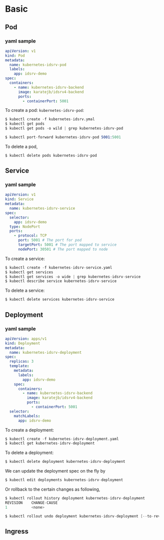 # Basic

## Pod

### yaml sample

```yaml
apiVersion: v1
kind: Pod
metadata:
  name: kubernetes-idsrv-pod
  labels:
    app: idsrv-demo
spec:
  containers:
    - name: kubernetes-idsrv-backend
      image: karatejb/idsrv4-backend
      ports:
        - containerPort: 5001
```


To create a pod: `kubernetes-idsrv-pod`:

```s
$ kubectl create -f kubernetes-idsrv.ymal
$ kubectl get pods
$ kubectl get pods -o wild | grep kubernetes-idsrv-pod

$ kubectl port-forward kubernetes-idsrv-pod 5001:5001
```

To delete a pod,

```s
$ kubectl delete pods kubernetes-idsrv-pod
```

## Service

### yaml sample

```yaml
apiVersion: v1
kind: Service
metadata:
  name: kubernetes-idsrv-service
spec:
  selector:
    app: idsrv-demo
  type: NodePort
  ports:
    - protocol: TCP
      port: 5001 # The port for pod
      targetPort: 5001 # The port mapped to service
      nodePort: 30501 # The port mapped to node
```

To create a service:

```s
$ kubectl create -f kubernetes-idsrv-service.yaml
$ kubectl get services
$ kubectl get services -o wide | grep kubernetes-idsrv-service
$ kubectl describe service kubernetes-idsrv-service
```


To delete a service:

```s
$ kubectl delete services kubernetes-idsrv-service
```


## Deployment

### yaml sample

```yaml
apiVersion: apps/v1
kind: Deployment
metadata:
  name: kubernetes-idsrv-deployment
spec:
  replicas: 3
  template:
    metadata:
      labels:
        app: idsrv-demo
    spec:
      containers:
        - name: kubernetes-idsrv-backend
          image: karatejb/idsrv4-backend
          ports:
            - containerPort: 5001
  selector:
    matchLabels:
      app: idsrv-demo
```

To create a deployment:

```s
$ kubectl create -f kubernetes-idsrv-deployment.yaml
$ kubectl get kubernetes-idsrv-deployment
```

To delete a deployment:

```s
$ kubectl delete deployment kubernetes-idsrv-deployment
```

We can update the deployment spec on the fly by

```s
$ kubectl edit deployments kubernetes-idsrv-deployment
```

Or rollback to the certain changes as following,

```s
$ kubectl rollout history deployment kubernetes-idsrv-deployment
REVISION    CHANGE-CAUSE
1           <none>

$ kubectl rollout undo deployment kubernetes-idsrv-deployment [--to-revision=2]
```


## Ingress


